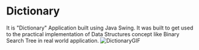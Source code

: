# Dictionary

It is "Dictionary" Application built using Java Swing. It was built to get used to the practical implementation of Data Structures concept like Binary Search Tree in real world application.
![DictionaryGIF](https://user-images.githubusercontent.com/56040640/107961801-62691f00-6fcc-11eb-9e8a-c77c3eb34cb3.gif)

